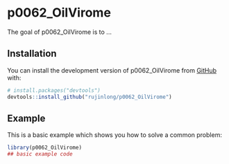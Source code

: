 
# p0062_OilVirome

<!-- badges: start -->
<!-- badges: end -->

The goal of p0062_OilVirome is to ...

## Installation

You can install the development version of p0062_OilVirome from [GitHub](https://github.com/) with:

``` r
# install.packages("devtools")
devtools::install_github("rujinlong/p0062_OilVirome")
```

## Example

This is a basic example which shows you how to solve a common problem:

``` r
library(p0062_OilVirome)
## basic example code
```

